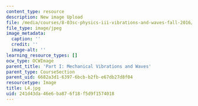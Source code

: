 ```yaml
---
content_type: resource
description: New image Upload
file: /media/courses/8-03sc-physics-iii-vibrations-and-waves-fall-2016/241d43da46e6ba876f18f5d9f1574018_L4.jpg
file_type: image/jpeg
image_metadata:
  caption: ''
  credit: ''
  image-alt: ''
learning_resource_types: []
ocw_type: OCWImage
parent_title: 'Part I: Mechanical Vibrations and Waves'
parent_type: CourseSection
parent_uid: 6682a3d1-6397-6bcb-b2fb-e67db27d8f04
resourcetype: Image
title: L4.jpg
uid: 241d43da-46e6-ba87-6f18-f5d9f1574018
---
```

